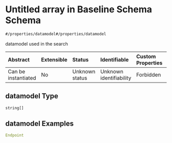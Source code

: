 # Untitled array in Baseline Schema Schema

```txt
#/properties/datamodel#/properties/datamodel
```

datamodel used in the search

| Abstract            | Extensible | Status         | Identifiable            | Custom Properties | Additional Properties | Access Restrictions | Defined In                                                                   |
| :------------------ | :--------- | :------------- | :---------------------- | :---------------- | :-------------------- | :------------------ | :--------------------------------------------------------------------------- |
| Can be instantiated | No         | Unknown status | Unknown identifiability | Forbidden         | Allowed               | none                | [baselines.spec.json*](../../out/baselines.spec.json "open original schema") |

## datamodel Type

`string[]`

## datamodel Examples

```yaml
Endpoint

```
